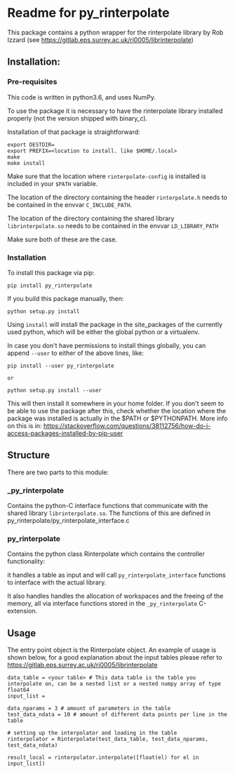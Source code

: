 # Readme for py_rinterpolate

This package contains a python wrapper for the rinterpolate library by Rob Izzard (see https://gitlab.eps.surrey.ac.uk/ri0005/librinterpolate)

## Installation:
### Pre-requisites
This code is written in python3.6, and uses NumPy.


To use the package it is necessary to have the rinterpolate library installed properly (not the version shipped with binary_c). 

Installation of that package is straightforward:

```
export DESTDIR=
export PREFIX=<location to install. like $HOME/.local>
make
make install
```

Make sure that the location where `rinterpolate-config` is installed is included in your `$PATH` variable.   


The location of the directory containing the header `rinterpolate.h` needs to be contained in the envvar `C_INCLUDE_PATH`. 

The location of the directory containing the shared library `librinterpolate.so` needs to be contained in the envvar `LD_LIBRARY_PATH`

Make sure both of these are the case.

### Installation
To install this package via pip:

```
pip install py_rinterpolate
```

If you build this package manually, then:

```
python setup.py install
```

Using `install` will install the package in the site_packages of the currently used python, which will be either the global python or a virtualenv. 

In case you don't have permissions to install things globally, you can append `--user` to either of the above lines, like:
```
pip install --user py_rinterpolate

or

python setup.py install --user
```

This will then install it somewhere in your home folder. If you don't seem to be able to use the package after this, check whether the location where the package was installed is actually in the $PATH or $PYTHONPATH. More info on this is in: https://stackoverflow.com/questions/38112756/how-do-i-access-packages-installed-by-pip-user

## Structure
There are two parts to this module:

### \_py_rinterpolate
Contains the python-C interface functions that communicate with the shared library `librinterpolate.so`. The functions of this are defined in py_rinterpolate/py_rinterpolate_interface.c

### py_rinterpolate
Contains the python class Rinterpolate which contains the controller functionality: 

it handles a table as input and will call `py_rinterpolate_interface` functions to interface with the actual library.

It also handles handles the allocation of workspaces and the freeing of the memory, all via interface functions stored in the `_py_rinterpolate` C-extension. 

## Usage
The entry point object is the Rinterpolate object. An example of usage is shown below, for a good explanation about the input tables please refer to https://gitlab.eps.surrey.ac.uk/ri0005/librinterpolate 

```
data_table = <your table> # This data table is the table you interpolate on, can be a nested list or a nested numpy array of type float64  
input_list = 

data_nparams = 3 # amount of parameters in the table
test_data_ndata = 10 # amount of different data points per line in the table

# setting up the interpolator and loading in the table
rinterpolator = Rinterpolate(test_data_table, test_data_nparams, test_data_ndata)

result_local = rinterpolator.interpolate([float(el) for el in input_list])

```